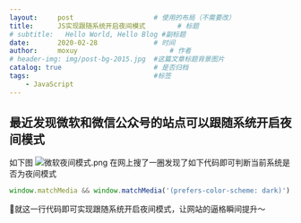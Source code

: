 ```yaml
---
layout:     post   				    # 使用的布局（不需要改）
title:      JS实现跟随系统开启夜间模式		  # 标题 
# subtitle:   Hello World, Hello Blog #副标题
date:       2020-02-28 				# 时间
author:     moxuy 						# 作者
# header-img: img/post-bg-2015.jpg 	#这篇文章标题背景图片
catalog: true 						# 是否归档
tags:								#标签
    - JavaScript
---
```


## 最近发现微软和微信公众号的站点可以跟随系统开启夜间模式
如下图
![微软夜间模式.png](https://ww1.sinaimg.cn/large/0068zxMtly1gcbuq7zommj30z30qb7ap.jpg)
在网上搜了一圈发现了如下代码即可判断当前系统是否为夜间模式
```javascript
window.matchMedia && window.matchMedia('(prefers-color-scheme: dark)').matches
```
就这一行代码即可实现跟随系统开启夜间模式，让网站的逼格瞬间提升～
